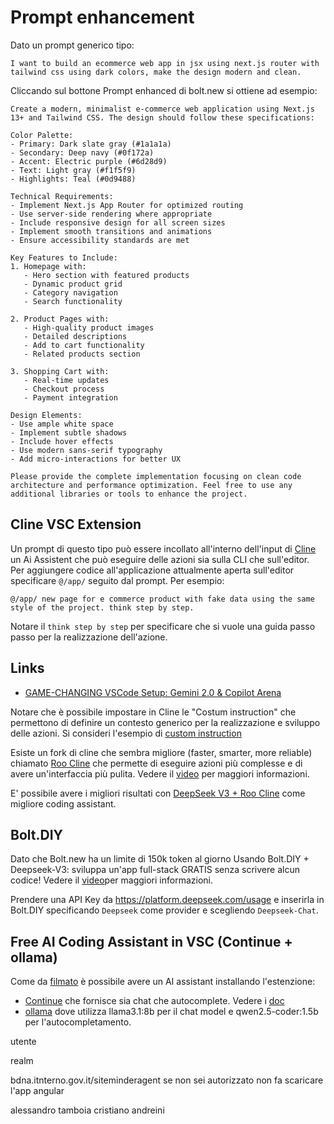 # Prompt enhancement

Dato un prompt generico tipo:

```text
I want to build an ecommerce web app in jsx using next.js router with tailwind css using dark colors, make the design modern and clean.
```

Cliccando sul bottone Prompt enhanced di bolt.new si ottiene ad esempio:

```text
Create a modern, minimalist e-commerce web application using Next.js 13+ and Tailwind CSS. The design should follow these specifications:

Color Palette:
- Primary: Dark slate gray (#1a1a1a)
- Secondary: Deep navy (#0f172a)
- Accent: Electric purple (#6d28d9)
- Text: Light gray (#f1f5f9)
- Highlights: Teal (#0d9488)

Technical Requirements:
- Implement Next.js App Router for optimized routing
- Use server-side rendering where appropriate
- Include responsive design for all screen sizes
- Implement smooth transitions and animations
- Ensure accessibility standards are met

Key Features to Include:
1. Homepage with:
   - Hero section with featured products
   - Dynamic product grid
   - Category navigation
   - Search functionality

2. Product Pages with:
   - High-quality product images
   - Detailed descriptions
   - Add to cart functionality
   - Related products section

3. Shopping Cart with:
   - Real-time updates
   - Checkout process
   - Payment integration

Design Elements:
- Use ample white space
- Implement subtle shadows
- Include hover effects
- Use modern sans-serif typography
- Add micro-interactions for better UX

Please provide the complete implementation focusing on clean code architecture and performance optimization. Feel free to use any additional libraries or tools to enhance the project.
```

## Cline VSC Extension

Un prompt di questo tipo può essere incollato all'interno dell'input di [Cline](https://marketplace.visualstudio.com/items?itemName=saoudrizwan.claude-dev) un Ai Assistent che può eseguire delle azioni sia sulla CLI che sull'editor. Per aggiungere codice all'applicazione attualmente aperta sull'editor specificare `@/app/` seguito dal prompt. Per esempio:

```text
@/app/ new page for e commerce product with fake data using the same style of the project. think step by step.
```
Notare il  `think step by step` per specificare che si vuole una guida passo passo per la realizzazione dell'azione.

## Links
- [GAME-CHANGING VSCode Setup: Gemini 2.0 & Copilot Arena](https://www.youtube.com/watch?v=vlx22ibc7vI&ab_channel=Codewello)

Notare che è possibile impostare in Cline le "Costum instruction" che permettono di definire un contesto generico per la realizzazione e sviluppo delle azioni. Si consideri l'esempio di [custom instruction](https://www.reddit.com/r/ChatGPTCoding/comments/1gp737o/cline_custom_instructions_that_changed_the_game/)


Esiste un fork di cline che sembra migliore (faster, smarter, more reliable) chiamato [Roo Cline](https://marketplace.visualstudio.com/items?itemName=RooVeterinaryInc.roo-cline) che permette di eseguire azioni più complesse e di avere un'interfaccia più pulita. Vedere il [video](https://www.youtube.com/watch?v=IVTcZYg_ylI&ab_channel=Codewello) per maggiori informazioni.

E' possibile avere i migliori risultati con [DeepSeek V3 + Roo Cline](https://www.youtube.com/watch?v=dCxiHDEaz_4&ab_channel=Codewello) come migliore coding assistant.


## Bolt.DIY

Dato che Bolt.new ha un limite di 150k token al giorno
Usando Bolt.DIY + Deepseek-V3: sviluppa un'app full-stack GRATIS senza scrivere alcun codice! Vedere il [video](https://www.youtube.com/watch?v=tTiLg8eYkP0&t=74s&ab_channel=WorldofAI)per maggiori informazioni.

Prendere una API Key da https://platform.deepseek.com/usage e inserirla in Bolt.DIY  specificando `Deepseek` come provider e scegliendo `Deepseek-Chat`.



 ## Free AI Coding Assistant in VSC (Continue + ollama)
 Come da [filmato](https://www.youtube.com/watch?v=szNCJ2p5m_Y&ab_channel=levelupdevacademy) è possibile avere un AI assistant installando l'estenzione:
 - [Continue](https://marketplace.visualstudio.com/items?itemName=Continue.continue) che fornisce sia chat che autocomplete. Vedere i [doc](https://docs.continue.dev/getting-started/overview)
 - [ollama](www.ollama.dev) dove utilizza llama3.1:8b per il chat model e qwen2.5-coder:1.5b per l'autocompletamento.


 utente

 realm

 bdna.itnterno.gov.it/siteminderagent
se non sei autorizzato non fa scaricare l'app angular


 alessandro tamboia
 cristiano andreini

